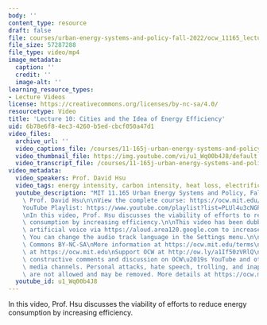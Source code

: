 ```yaml
---
body: ''
content_type: resource
draft: false
file: courses/urban-energy-systems-and-policy-fall-2022/ocw_11165_lecture10_2022oct12_360p_16_9.mp4
file_size: 57287288
file_type: video/mp4
image_metadata:
  caption: ''
  credit: ''
  image-alt: ''
learning_resource_types:
- Lecture Videos
license: https://creativecommons.org/licenses/by-nc-sa/4.0/
resourcetype: Video
title: 'Lecture 10: Cities and the Idea of Energy Efficiency'
uid: 6b78e6f8-4ec3-4260-b5ed-cbcf050a47d1
video_files:
  archive_url: ''
  video_captions_file: /courses/11-165j-urban-energy-systems-and-policy-fall-2022/1PA6-J9DNqJEcpm00YWZyetGHaHgc7LUg_transcript.webvtt
  video_thumbnail_file: https://img.youtube.com/vi/u1_Wq00b4J8/default.jpg
  video_transcript_file: /courses/11-165j-urban-energy-systems-and-policy-fall-2022/1PA6-J9DNqJEcpm00YWZyetGHaHgc7LUg_transcript.pdf
video_metadata:
  video_speakers: Prof. David Hsu
  video_tags: energy intensity, carbon intensity, heat loss, electrification, DubbedWithAloud
  youtube_description: "MIT 11.165 Urban Energy Systems and Policy, Fall 2022\nInstructor:\
    \ Prof. David Hsu\n\nView the complete course: https://ocw.mit.edu/courses/11-165j-urban-energy-systems-and-policy-fall-2022/\n\
    YouTube Playlist: https://www.youtube.com/playlist?list=PLUl4u3cNGP63SEOB1q95TFs0hwyf1d7BG\n\
    \nIn this video, Prof. Hsu discusses the viability of efforts to reduce energy\
    \ consumption by increasing efficiency.\n\nThis video has been dubbed using an\
    \ artificial voice via https://aloud.area120.google.com to increase accessibility.\
    \ You can change the audio track language in the Settings menu.\n\nLicense: Creative\
    \ Commons BY-NC-SA\nMore information at https://ocw.mit.edu/terms\nMore courses\
    \ at https://ocw.mit.edu\nSupport OCW at http://ow.ly/a1If50zVRlQ\n\nWe encourage\
    \ constructive comments and discussion on OCW\u2019s YouTube and other social\
    \ media channels. Personal attacks, hate speech, trolling, and inappropriate comments\
    \ are not allowed and may be removed. More details at https://ocw.mit.edu/comments."
  youtube_id: u1_Wq00b4J8
---
```

In this video, Prof. Hsu discusses the viability of efforts to reduce energy consumption by increasing efficiency.